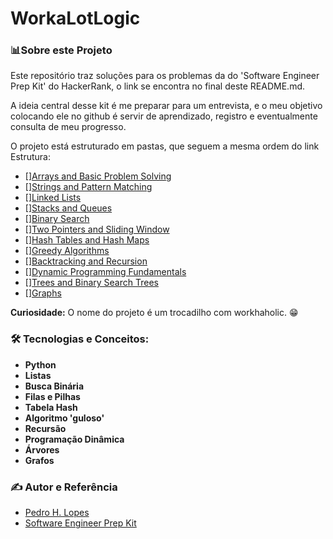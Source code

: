 # WorkaLotLogic 


### 📊Sobre este Projeto
Este repositório traz soluções para os problemas da do 'Software Engineer Prep Kit' do HackerRank, o link se encontra no final deste README.md.

A ideia central desse kit é me preparar para um entrevista, e o meu objetivo colocando ele no github é servir de aprendizado, registro e eventualmente consulta de meu progresso. 

O projeto está estruturado em pastas, que seguem a mesma ordem do link
Estrutura:
- [][Arrays and Basic Problem Solving](Arrays)
- [][Strings and Pattern Matching](Strings)
- [][Linked Lists](LinkedLists)
- [][Stacks and Queues](StacksQueues)
- [][Binary Search](BinarySearch)
- [][Two Pointers and Sliding Window](TwoPointersSlidingWindow)
- [][Hash Tables and Hash Maps](HashTablesHashMaps)
- [][Greedy Algorithms](GreedyAlgorithms)
- [][Backtracking and Recursion](BacktrackingRecursion)
- [][Dynamic Programming Fundamentals](DynamicProgramming)
- [][Trees and Binary Search Trees](Trees)
- [][Graphs](Graphs)

**Curiosidade:** O nome do projeto é um trocadilho com workhaholic. 😁

### 🛠️ Tecnologias e Conceitos:
- **Python**
- **Listas**
- **Busca Binária**
- **Filas e Pilhas**
- **Tabela Hash**
- **Algoritmo 'guloso'**
- **Recursão**
- **Programação Dinâmica**
- **Árvores**
- **Grafos**

### ✍️ Autor e Referência
- [Pedro H. Lopes](https://github.com/LopesHPedro)
- [Software Engineer Prep Kit](https://www.hackerrank.com/prep-kit/software-engineer)
